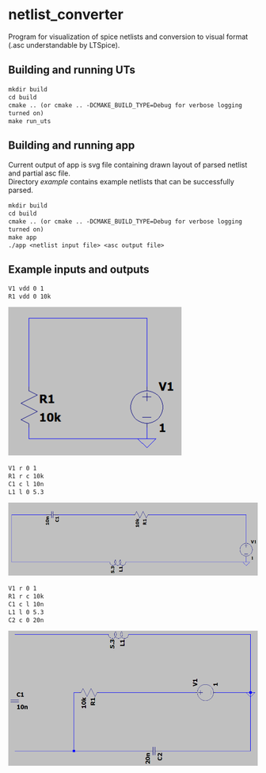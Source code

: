 # netlist_converter
Program for visualization of spice netlists and conversion to visual format (.asc understandable by LTSpice).

## Building and running UTs

    mkdir build
    cd build
    cmake .. (or cmake .. -DCMAKE_BUILD_TYPE=Debug for verbose logging turned on)
    make run_uts

## Building and running app
Current output of app is svg file containing drawn layout of parsed netlist
and partial asc file.  
Directory *example* contains example netlists that can be successfully parsed.

    mkdir build
    cd build
    cmake .. (or cmake .. -DCMAKE_BUILD_TYPE=Debug for verbose logging turned on)
    make app
    ./app <netlist input file> <asc output file>

## Example inputs and outputs

    V1 vdd 0 1
    R1 vdd 0 10k

<img src="./example/net0.png" width="350">

    V1 r 0 1
    R1 r c 10k
    C1 c l 10n
    L1 l 0 5.3

<img src="./example/net1.png" width="754">

    V1 r 0 1
    R1 r c 10k
    C1 c l 10n
    L1 l 0 5.3
    C2 c 0 20n

<img src="./example/net2.png" width="754">

